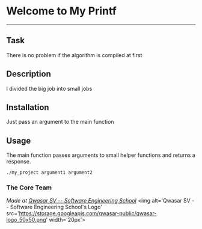 # Welcome to My Printf
***

## Task
There is no problem if the algorithm is compiled at first
## Description
I divided the big job into small jobs
## Installation
Just pass an argument to the main function
## Usage
The main function passes arguments to small helper functions and returns a response.
```
./my_project argument1 argument2
```

### The Core Team


<span><i>Made at <a href='https://qwasar.io'>Qwasar SV -- Software Engineering School</a></i></span>
<span><img alt='Qwasar SV -- Software Engineering School's Logo' src='https://storage.googleapis.com/qwasar-public/qwasar-logo_50x50.png' width='20px'></span>
